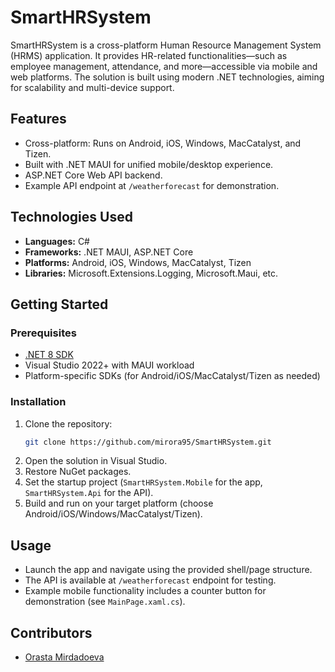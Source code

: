 # SmartHRSystem

SmartHRSystem is a cross-platform Human Resource Management System (HRMS) application. It provides HR-related functionalities—such as employee management, attendance, and more—accessible via mobile and web platforms. The solution is built using modern .NET technologies, aiming for scalability and multi-device support.

## Features

- Cross-platform: Runs on Android, iOS, Windows, MacCatalyst, and Tizen.
- Built with .NET MAUI for unified mobile/desktop experience.
- ASP.NET Core Web API backend.
- Example API endpoint at `/weatherforecast` for demonstration.

## Technologies Used

- **Languages:** C#
- **Frameworks:** .NET MAUI, ASP.NET Core
- **Platforms:** Android, iOS, Windows, MacCatalyst, Tizen
- **Libraries:** Microsoft.Extensions.Logging, Microsoft.Maui, etc.

## Getting Started

### Prerequisites

- [.NET 8 SDK](https://dotnet.microsoft.com/download)
- Visual Studio 2022+ with MAUI workload
- Platform-specific SDKs (for Android/iOS/MacCatalyst/Tizen as needed)

### Installation

1. Clone the repository:
   ```sh
   git clone https://github.com/mirora95/SmartHRSystem.git
   ```
2. Open the solution in Visual Studio.
3. Restore NuGet packages.
4. Set the startup project (`SmartHRSystem.Mobile` for the app, `SmartHRSystem.Api` for the API).
5. Build and run on your target platform (choose Android/iOS/Windows/MacCatalyst/Tizen).

## Usage

- Launch the app and navigate using the provided shell/page structure.
- The API is available at `/weatherforecast` endpoint for testing.
- Example mobile functionality includes a counter button for demonstration (see `MainPage.xaml.cs`).

## Contributors

- [Orasta Mirdadoeva](https://github.com/mirora95)
